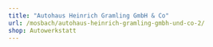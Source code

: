 ```yaml
---
title: "Autohaus Heinrich Gramling GmbH & Co"
url: /mosbach/autohaus-heinrich-gramling-gmbh-und-co-2/
shop: Autowerkstatt
---
```

